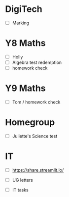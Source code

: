 


# DigiTech
- [ ] Marking


# Y8 Maths
- [ ] Holly
- [ ] Algebra test redemption 
- [ ] homework check

# Y9 Maths
- [ ] Tom / homework check

# Homegroup
- [ ] Juliette's Science test
# IT
- [ ] https://share.streamlit.io/

- [ ] UG letters
- [ ] IT tasks